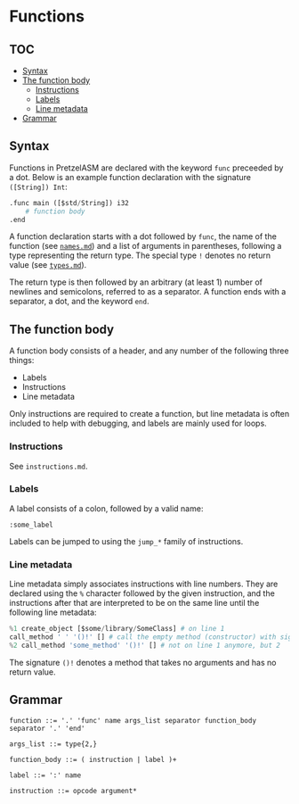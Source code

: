 # Functions

## TOC
  - [Syntax](#syntax)
  - [The function body](#the-function-body)
    - [Instructions](#instructions)
    - [Labels](#labels)
    - [Line metadata](#line-metadata)
  - [Grammar](#grammar)

## Syntax
Functions in PretzelASM are declared with the keyword `func` preceeded by a dot. Below is an example function declaration with the signature `([String]) Int`:
```py
.func main ([$std/String]) i32
    # function body
.end
```

A function declaration starts with a dot followed by `func`, the name of the function (see [`names.md`](./names.md)) and a list of arguments in parentheses, following a type representing the return type. The special type `!` denotes no return value (see [`types.md`](./types.md)).

The return type is then followed by an arbitrary (at least 1) number of newlines and semicolons, referred to as a separator. A function ends with a separator, a dot, and the keyword `end`.

## The function body
A function body consists of a header, and any number of the following three things:
- Labels
- Instructions
- Line metadata

Only instructions are required to create a function, but line metadata is often included to help with debugging, and labels are mainly used for loops.

### Instructions
See `instructions.md`.

### Labels
A label consists of a colon, followed by a valid name:

`:some_label`

Labels can be jumped to using the `jump_*` family of instructions.

### Line metadata
Line metadata simply associates instructions with line numbers. They are declared using the `%` character followed by the given instruction, and the instructions after that are interpreted to be on the same line until the following line metadata:
```py
%1 create_object [$some/library/SomeClass] # on line 1
call_method ' ' '()!' [] # call the empty method (constructor) with signature ()! and no arguments
%2 call_method 'some_method' '()!' [] # not on line 1 anymore, but 2
```
The signature `()!` denotes a method that takes no arguments and has no return value.

## Grammar
```bnf
function ::= '.' 'func' name args_list separator function_body separator '.' 'end'

args_list ::= type{2,}

function_body ::= ( instruction | label )+

label ::= ':' name

instruction ::= opcode argument*
```
